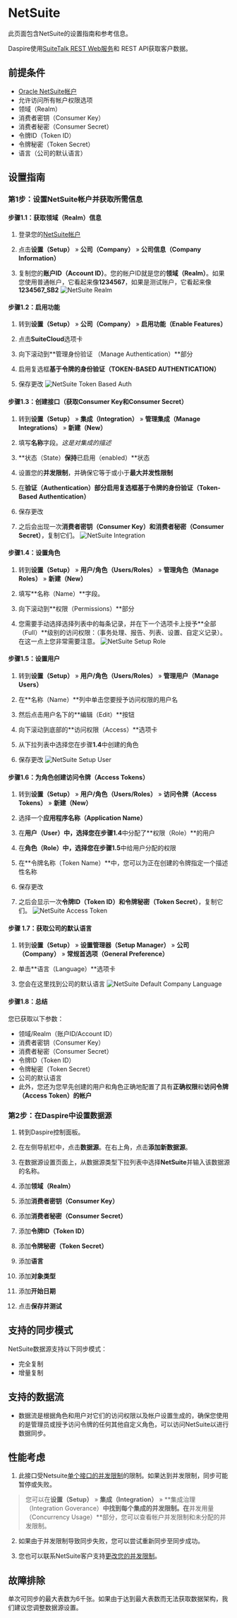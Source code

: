 # NetSuite

此页面包含NetSuite的设置指南和参考信息。

Daspire使用[SuiteTalk REST Web服务](https://docs.oracle.com/en/cloud/saas/netsuite/ns-online-help/chapter_1540391670.html)和 REST API获取客户数据。

## 前提条件

* [Oracle NetSuite帐户](https://system.netsuite.com/pages/customerlogin.jsp?country=US)
* 允许访问所有帐户权限选项
* 领域（Realm）
* 消费者密钥（Consumer Key）
* 消费者秘密（Consumer Secret）
* 令牌ID（Token ID）
* 令牌秘密（Token Secret）
* 语言（公司的默认语言）

## 设置指南

### 第1步：设置NetSuite帐户并获取所需信息

#### 步骤1.1：获取领域（Realm）信息

1. 登录您的[NetSuite帐户](https://system.netsuite.com/pages/customerlogin.jsp?country=US)

2. 点击**设置（Setup）** » **公司（Company）** » **公司信息（Company Information）**

3. 复制您的**账户ID（Account ID）**。您的帐户ID就是您的**领域（Realm）**。如果您使用普通帐户，它看起来像**1234567**，如果是测试账户，它看起来像**1234567\_SB2**
![NetSuite Realm](/docs/setup-guide/assets/images/netsuite-realm.jpg "NetSuite Realm")

#### 步骤1.2：启用功能

1. 转到**设置（Setup）** » **公司（Company）** » **启用功能（Enable Features）**

2. 点击**SuiteCloud**选项卡

3. 向下滚动到**管理身份验证	（Manage Authentication）**部分

4. 启用复选框**基于令牌的身份验证（TOKEN-BASED AUTHENTICATION）**

5. 保存更改
![NetSuite Token Based Auth](/docs/setup-guide/assets/images/netsuite-token-based-auth.jpg "NetSuite Token Based Auth")

#### 步骤1.3：创建接口（获取Consumer Key和Consumer Secret）

1. 转到**设置（Setup）** » **集成（Integration）** » **管理集成（Manage Integrations）** » **新建（New）**

2. 填写**名称**字段。_这是对集成的描述_

3. **状态（State）**保持**已启用（enabled）**状态

4. 设置您的**并发限制**，并确保它等于或小于**最大并发性限制**

5. 在**验证（Authentication）**部分启用复选框**基于令牌的身份验证（Token-Based Authentication）**

6. 保存更改

7. 之后会出现一次**消费者密钥（Consumer Key）**和**消费者秘密（Consumer Secret）**，复制它们。
![NetSuite Integration](/docs/setup-guide/assets/images/netsuite-integration.jpg "NetSuite Integration")

#### 步骤1.4：设置角色

1. 转到**设置（Setup）** » **用户/角色（Users/Roles）** » **管理角色（Manage Roles）** » **新建（New）**

2. 填写**名称（Name）**字段。

3. 向下滚动到**权限（Permissions）**部分

4. 您需要手动选择选择列表中的每条记录，并在下一个选项卡上授予**全部（Full）**级别的访问权限：（事务处理、报告、列表、设置、自定义记录）。在这一点上您非常需要注意。
![NetSuite Setup Role](/docs/setup-guide/assets/images/netsuite-setup-role.jpg "NetSuite Setup Role")

#### 步骤1.5：设置用户

1. 转到**设置（Setup）** » **用户/角色（Users/Roles）** » **管理用户（Manage Users）**

2. 在**名称（Name）**列中单击您要授予访问权限的用户名

3. 然后点击用户名下的**编辑（Edit）**按钮

4. 向下滚动到底部的**访问权限（Access）**选项卡

5. 从下拉列表中选择您在步骤**1.4**中创建的角色

6. 保存更改
![NetSuite Setup User](/docs/setup-guide/assets/images/netsuite-setup-user.jpg "NetSuite Setup User")

#### 步骤1.6：为角色创建访问令牌（Access Tokens）

1. 转到**设置（Setup）** » **用户/角色（Users/Roles）** » **访问令牌（Access Tokens）** » **新建（New）**

2. 选择一个**应用程序名称（Application Name）**

3. 在**用户（User）**中，选择您在步骤**1.4**中分配了**权限（Role）**的用户

4. 在**角色（Role）**中，选择您在步骤**1.5**中给用户分配的权限

5. 在**令牌名称（Token Name）**中，您可以为正在创建的令牌指定一个描述性名称

6. 保存更改

7. 之后会显示一次**令牌ID（Token ID）**和**令牌秘密（Token Secret）**，复制它们。
![NetSuite Access Token](/docs/setup-guide/assets/images/netsuite-access-token.jpg "NetSuite Access Token")

#### 步骤 1.7：获取公司的默认语言

1. 转到**设置（Setup）** » **设置管理器（Setup Manager）** » **公司（Company）** » **常规首选项（General Preference）**

2. 单击**语言（Language）**选项卡

3. 您会在这里找到公司的默认语言
![NetSuite Default Company Language](/docs/setup-guide/assets/images/netsuite-default-company-language.jpg "NetSuite Default Company Language")

#### 步骤1.8：总结

您已获取以下参数：

* 领域/Realm（账户ID/Account ID）
* 消费者密钥（Consumer Key）
* 消费者秘密（Consumer Secret）
* 令牌ID（Token ID）
* 令牌秘密（Token Secret）
* 公司的默认语言
* 此外，您还为您早先创建的用户和角色正确地配置了具有**正确权限**和**访问令牌（Access Token）**的**帐户**

### 第2步：在Daspire中设置数据源

1. 转到Daspire控制面板。

2. 在左侧导航栏中，点击**数据源**。在右上角，点击**添加新数据源**。

3. 在数据源设置页面上，从数据源类型下拉列表中选择**NetSuite**并输入该数据源的名称。

4. 添加**领域（Realm）**

5. 添加**消费者密钥（Consumer Key）**

6. 添加**消费者秘密（Consumer Secret）**

7. 添加**令牌ID（Token ID）**

8. 添加**令牌秘密（Token Secret）**

9. 添加**语言**

10. 添加**对象类型**

11. 添加**开始日期**

12. 点击**保存并测试**

## 支持的同步模式

NetSuite数据源支持以下同步模式：

* 完全复制
* 增量复制

## 支持的数据流

* 数据流是根据角色和用户对它们的访问权限以及帐户设置生成的，确保您使用的是管理员或授予访问令牌的任何其他自定义角色，可以访问NetSuite以进行数据同步。

## 性能考虑

1. 此接口受Netsuite[单个接口的并发限制](https://docs.oracle.com/en/cloud/saas/netsuite/ns-online-help/bridgehead_156224824287.html)的限制。如果达到并发限制，同步可能暂停或失败。

  > 您可以在**设置（Setup）** » **集成（Integration）** » **集成治理（Integration Goverance）**中找到每个集成的并发限制。在**并发用量（Concurrency Usage）**部分，您可以查看帐户并发限制和未分配的并发限制。

2. 如果由于并发限制导致同步失败，您可以尝试重新同步至同步成功。

3. 您也可以联系NetSuite客户支持[更改您的并发限制](https://docs.oracle.com/en/cloud/saas/netsuite/ns-online-help/section_164095787873.html#:~:text=By%20default%2C%20NetSuite%20Connector%20limits,limit%2C%20contact%20NetSuite%20Customer%20Support)。

## 故障排除

单次可同步的最大表数为6千张。如果由于达到最大表数而无法获取数据架构，我们建议您调整数据源设置。